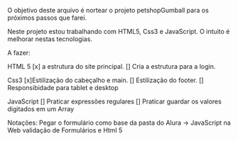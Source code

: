 
O objetivo deste arquivo é nortear o projeto petshopGumball para os próximos passos que farei.

Neste projeto estou trabalhando com HTML5, Css3 e JavaScript. O intuito é melhorar nestas tecnologias.

A fazer:

HTML 5
 [x] a estrutura do site principal.
 [] Cria a estrutura para a login.

Css3
 [x]Estilização do cabeçalho e main.
 [] Estilização do footer.
 [] Responsibidade para tablet e desktop

JavaScript
 [] Praticar expressões regulares
 [] Praticar guardar os valores digitados em um Array


Notações: Pegar o formulário como base da pasta do Alura -> JavaScript na Web validação de Formulários e Html 5